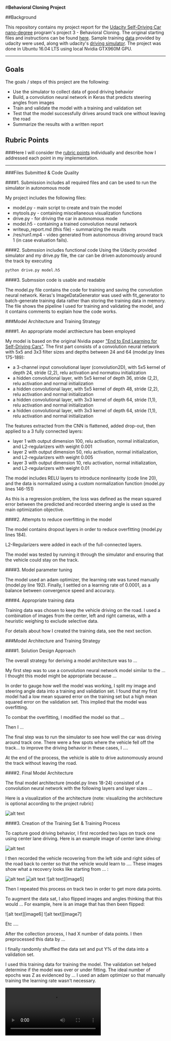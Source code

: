 #**Behavioral Cloning Project** 

##Background

This repository contains my project report for the [Udacity Self-Driving Car nano-degree](https://www.udacity.com/drive) program's project 3 - Behavioral Cloning. The original starting files and instructions can be found [here](https://github.com/udacity/CarND-Behavioral-Cloning-P3.git). Sample training [data](https://d17h27t6h515a5.cloudfront.net/topher/2016/December/584f6edd_data/data.zip) provided by udacity were used, along with udacity's [driving simulator](https://d17h27t6h515a5.cloudfront.net/topher/2016/November/5831f0f7_simulator-linux/simulator-linux.zip). The project was done in Ubuntu 16.04 LTS using local Nvidia GTX960M GPU.

---

## Goals

The goals / steps of this project are the following:
* Use the simulator to collect data of good driving behavior
* Build, a convolution neural network in Keras that predicts steering angles from images
* Train and validate the model with a training and validation set
* Test that the model successfully drives around track one without leaving the road
* Summarize the results with a written report


[//]: # (Image References)

[image1]: ./res/keras_model_summary.png "Model Summary"
[image2]: ./res/driving-data-stats.png "Visualize udacity's drivingn data"
[image3]: ./res/left_center_right_camera_images.png "Sample left, center and right camera images"
[image4]: ./res/example_pre-processing.png "Sample pre-processing for each frame"


## Rubric Points
###Here I will consider the [rubric points](https://review.udacity.com/#!/rubrics/432/view) individually and describe how I addressed each point in my implementation.  

---
###Files Submitted & Code Quality

####1. Submission includes all required files and can be used to run the simulator in autonomous mode

My project includes the following files:
* model.py - main script to create and train the model
* mytools.py - containing miscellaneous visualization functions
* drive.py - for driving the car in autonomous mode
* model.h5 - containing a trained convolution neural network 
* writeup_report.md (this file) - summarizing the results
* /res/run1.mp4 - video generated from autonomous driving around track 1 (in case evaluation fails).

####2. Submssion includes functional code
Using the Udacity provided simulator and my drive.py file, the car can be driven autonomously around the track by executing 
```sh
python drive.py model.h5
```

####3. Submssion code is usable and readable

The model.py file contains the code for training and saving the convolution neural network. Keras's ImageDataGenerator was used with fit_generator to batch-generate training data rather than storing the training data in memory. The file shows the pipeline I used for training and validating the model, and it contains comments to explain how the code works.

###Model Architecture and Training Strategy

####1. An appropriate model arcthiecture has been employed

My model is based on the original Nvidia paper ["End to End Learning for Self-Driving Cars"](https://images.nvidia.com/content/tegra/automotive/images/2016/solutions/pdf/end-to-end-dl-using-px.pdf). 
The first part consists of a convolution neural network with 5x5 and 3x3 filter sizes and depths between 24 and 64 (model.py lines 175-189):
- a 3-channel input convolutional layer (convolution2D), with 5x5 kernel of depth 24, stride (2,2), relu activation and normatou initialization
- a hidden convolutional layer, with 5x5 kernel of depth 36, stride (2,2), relu activation and normal initialization
- a hidden convolutional layer, with 5x5 kernel of depth 48, stride (2,2), relu activation and normal initialization
- a hidden convolutional layer, with 3x3 kernel of depth 64, stride (1,1), relu activation and normal initialization
- a hidden convolutional layer, with 3x3 kernel of depth 64, stride (1,1), relu activation and normal initialization

The features extracted from the CNN is flattened, added drop-out, then applied to a 3 fully connected layers:
- layer 1 with output dimension 100, relu activation, normal initialization, and L2-regularizers with weight 0.001
- layer 2 with output dimension 50, relu activation, normal initialization, and L2-regularizers with weight 0.005
- layer 3 with output dimension 10, relu activation, normal initialization, and L2-regularizers with weight 0.01

The model includes RELU layers to introduce nonlinearity (code line 20), and the data is normalized using a custom normalization function (model.py lines 146-151)

As this is a regression problem, the loss was defined as the mean squared error between the predicted and recorded steering angle is used as the main optimization objective.

####2. Attempts to reduce overfitting in the model

The model contains dropout layers in order to reduce overfitting (model.py lines 184). 

L2-Regularizers were added in each of the full-connected layers.

The model was tested by running it through the simulator and ensuring that the vehicle could stay on the track.

####3. Model parameter tuning

The model used an adam optimizer, the learning rate was tuned manually (model.py line 192). Finally, I settled on a learning rate of 0.0001, as a balance between convergence speed and accuracy.

####4. Appropriate training data

Training data was chosen to keep the vehicle driving on the road. I used a combination of images from the center, left and right cameras, with a heuristic weighing to exclude selective data.

For details about how I created the training data, see the next section. 

###Model Architecture and Training Strategy

####1. Solution Design Approach

The overall strategy for deriving a model architecture was to ...

My first step was to use a convolution neural network model similar to the ... I thought this model might be appropriate because ...

In order to gauge how well the model was working, I split my image and steering angle data into a training and validation set. I found that my first model had a low mean squared error on the training set but a high mean squared error on the validation set. This implied that the model was overfitting. 

To combat the overfitting, I modified the model so that ...

Then I ... 

The final step was to run the simulator to see how well the car was driving around track one. There were a few spots where the vehicle fell off the track... to improve the driving behavior in these cases, I ....

At the end of the process, the vehicle is able to drive autonomously around the track without leaving the road.

####2. Final Model Architecture

The final model architecture (model.py lines 18-24) consisted of a convolution neural network with the following layers and layer sizes ...

Here is a visualization of the architecture (note: visualizing the architecture is optional according to the project rubric)

![alt text][image1]

####3. Creation of the Training Set & Training Process

To capture good driving behavior, I first recorded two laps on track one using center lane driving. Here is an example image of center lane driving:

![alt text][image2]

I then recorded the vehicle recovering from the left side and right sides of the road back to center so that the vehicle would learn to .... These images show what a recovery looks like starting from ... :

![alt text][image3]
![alt text][image4]
![alt text][image5]

Then I repeated this process on track two in order to get more data points.

To augment the data sat, I also flipped images and angles thinking that this would ... For example, here is an image that has then been flipped:

![alt text][image6]
![alt text][image7]

Etc ....

After the collection process, I had X number of data points. I then preprocessed this data by ...


I finally randomly shuffled the data set and put Y% of the data into a validation set. 

I used this training data for training the model. The validation set helped determine if the model was over or under fitting. The ideal number of epochs was Z as evidenced by ... I used an adam optimizer so that manually training the learning rate wasn't necessary.

<video src="./res/run1.mp4" controls preload></video>
